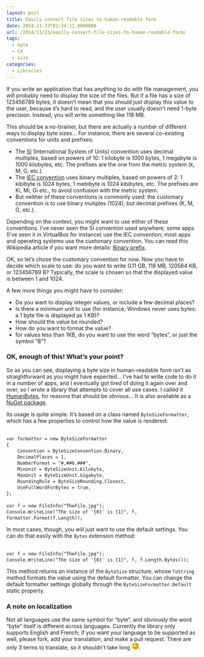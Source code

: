 ```yaml
---
layout: post
title: Easily convert file sizes to human-readable form
date: 2014-11-23T02:24:12.0000000
url: /2014/11/23/easily-convert-file-sizes-to-human-readable-form/
tags:
  - byte
  - C#
  - size
categories:
  - Libraries
---
```



If you write an application that has anything to do with file management, you will probably need to display the size of the files. But if a file has a size of 123456789 bytes, it doesn’t mean that you should just display this value to the user, because it’s hard to read, and the user usually doesn’t need 1-byte precision. Instead, you will write something like 118 MB.

This should be a no-brainer, but there are actually a number of different ways to display byte sizes… For instance, there are several co-existing conventions for units and prefixes:

- The [SI](http://en.wikipedia.org/wiki/International_System_of_Units) (International System of Units) convention uses decimal multiples, based on powers of 10: 1 kilobyte is 1000 bytes, 1 megabyte is 1000 kilobytes, etc. The prefixes are the one from the metric system (k, M, G, etc.).
- The [IEC convention](http://en.wikipedia.org/wiki/Binary_prefix#IEC_prefixes) uses binary multiples, based on powers of 2: 1 kibibyte is 1024 bytes, 1 mebibyte is 1024 kibibytes, etc. The prefixes are Ki, Mi, Gi etc., to avoid confusion with the metric system.
- But neither of these conventions is commonly used: the customary convention is to use binary mutiples (1024), but decimal prefixes (K, M, G, etc.).


Depending on the context, you might want to use either of these conventions. I’ve never seen the SI convention used anywhere; some apps (I’ve seen it in VirtualBox for instance) use the IEC convention; most apps and operating systems use the customary convention. You can read this Wikipedia article if you want more details: [Binary prefix](http://en.wikipedia.org/wiki/Binary_prefix).

OK, so let’s chose the customary convention for now. Now you have to decide which scale to use: do you want to write 0.11 GB, 118 MB, 120564 KB, or 123456789 B? Typically, the scale is chosen so that the displayed value is between 1 and 1024.

A few more things you might have to consider:

- Do you want to display integer values, or include a few decimal places?
- Is there a minimum unit to use (for instance, Windows never uses bytes: a 1 byte file is displayed as 1 KB)?
- How should the value be rounded?
- How do you want to format the value?
- for values less than 1KB, do you want to use the word “bytes”, or just the symbol “B”?


### OK, enough of this! What’s your point?

So as you can see, displaying a byte size in human-readable form isn’t as straightforward as you might have expected… I’ve had to write code to do it in a number of apps, and I eventually got tired of doing it again over and over, so I wrote a library that attempts to cover all use cases. I called it [HumanBytes](https://github.com/thomaslevesque/HumanBytes), for reasons that should be obvious… It is also available as a [NuGet package](https://www.nuget.org/packages/HumanBytes).

Its usage is quite simple. It’s based on a class named `ByteSizeFormatter`, which has a few properties to control how the value is rendered:

```

var formatter = new ByteSizeFormatter
{
    Convention = ByteSizeConvention.Binary,
    DecimalPlaces = 1,
    NumberFormat = "#,##0.###",
    MinUnit = ByteSizeUnit.Kilobyte,
    MaxUnit = ByteSizeUnit.Gigabyte,
    RoundingRule = ByteSizeRounding.Closest,
    UseFullWordForBytes = true,
};

var f = new FileInfo("TheFile.jpg");
Console.WriteLine("The size of '{0}' is {1}", f, formatter.Format(f.Length));
```

In most cases, though, you will just want to use the default settings. You can do that easily with the `Bytes` extension method:

```

var f = new FileInfo("TheFile.jpg");
Console.WriteLine("The size of '{0}' is {1}", f, f.Length.Bytes());
```

This method returns an instance of the `ByteSize` structure, whose `ToString` method formats the value using the default formatter. You can change the default formatter settings globally through the `ByteSizeFormatter.Default` static property.

### A note on localization

Not all languages use the same symbol for “byte”, and obviously the word “byte” itself is different across languages. Currently the library only supports English and French; if you want your language to be supported as well, please fork, add your translation, and make a pull request. There are only 3 terms to translate, so it shouldn’t take long ![Winking smile](wlEmoticon-winkingsmile.png).

